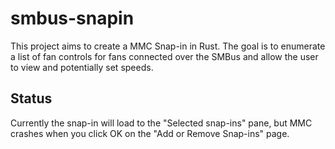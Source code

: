 # smbus-snapin

This project aims to create a MMC Snap-in in Rust. The goal is to enumerate a
list of fan controls for fans connected over the SMBus and allow the user to
view and potentially set speeds.

## Status

Currently the snap-in will load to the "Selected snap-ins" pane, but MMC
crashes when you click OK on the "Add or Remove Snap-ins" page.
